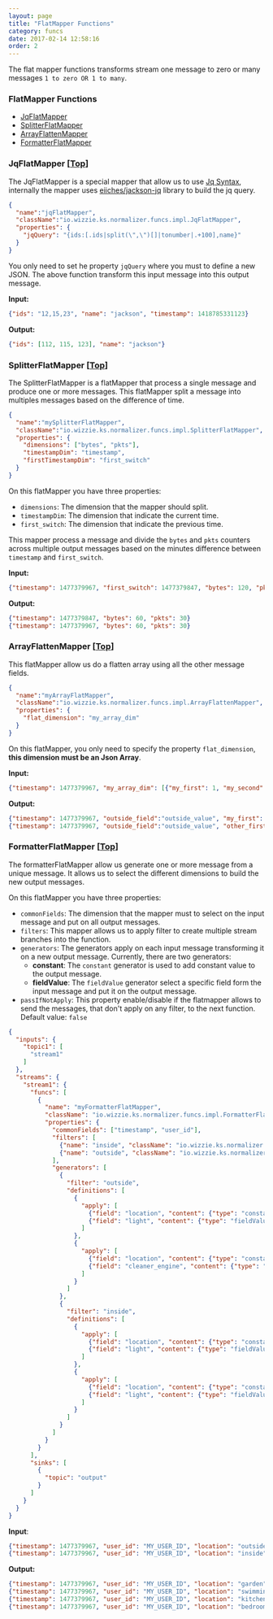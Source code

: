```yaml
---
layout: page
title: "FlatMapper Functions"
category: funcs
date: 2017-02-14 12:58:16
order: 2
---
```


The flat mapper functions transforms stream one message to zero or many messages `1 to zero OR 1 to many`.

### <a name="index"></a> FlatMapper Functions
* [JqFlatMapper](#jqFlatMapper)
* [SplitterFlatMapper](#splitterFlatMapper)
* [ArrayFlattenMapper](#arrayFlattenMapper)
* [FormatterFlatMapper](#formatterFlatMapper)


### <a name="jqFlatMapper"></a> JqFlatMapper [[Top](#index)]

The JqFlatMapper is a special mapper that allow us to use [Jq Syntax](https://stedolan.github.io/jq/), internally the mapper uses [eiiches/jackson-jq](https://github.com/eiiches/jackson-jq) library to build the jq query.

```json
{
  "name":"jqFlatMapper",
  "className":"io.wizzie.ks.normalizer.funcs.impl.JqFlatMapper",
  "properties": { 
    "jqQuery": "{ids:[.ids|split(\",\")[]|tonumber|.+100],name}"
  }
}
```

You only need to set he property `jqQuery` where you must to define a new JSON. The above function transform this input message into this output message.

**Input:**

```json
{"ids": "12,15,23", "name": "jackson", "timestamp": 1418785331123}
```

**Output:**

```json
{"ids": [112, 115, 123], "name": "jackson"}
```

### <a name="splitterFlatMapper"></a> SplitterFlatMapper [[Top](#index)]

The SplitterFlatMapper is a flatMapper that process a single message and produce one or more messages. This flatMapper split a message into multiples messages based on the difference of time.

```json
{
  "name":"mySplitterFlatMapper",
  "className":"io.wizzie.ks.normalizer.funcs.impl.SplitterFlatMapper",
  "properties": {
    "dimensions": ["bytes", "pkts"],
    "timestampDim": "timestamp",
    "firstTimestampDim": "first_switch"
  }
}
```

On this flatMapper you have three properties:

 * `dimensions`: The dimension that the mapper should split.
 * `timestampDim`: The dimension that indicate the current time.
 * `first_switch`: The dimension that indicate the previous time.

This mapper process a message and divide the `bytes` and `pkts` counters across multiple output messages based on the minutes difference between `timestamp` and `first_switch`.

**Input:**

```json
{"timestamp": 1477379967, "first_switch": 1477379847, "bytes": 120, "pkts": 60}
```

**Output:**

```json
{"timestamp": 1477379847, "bytes": 60, "pkts": 30}
{"timestamp": 1477379967, "bytes": 60, "pkts": 30}
```

### <a name="arrayFlattenMapper"></a> ArrayFlattenMapper [[Top](#index)]

This flatMapper allow us do a flatten array using all the other message fields. 

```json
{
  "name":"myArrayFlatMapper",
  "className":"io.wizzie.ks.normalizer.funcs.impl.ArrayFlattenMapper",
  "properties": {
    "flat_dimension": "my_array_dim"
  }
}
```

On this flatMapper, you only need to specify the property `flat_dimension`, **this dimension must be an Json Array**.

**Input:**

```json
{"timestamp": 1477379967, "my_array_dim": [{"my_first": 1, "my_second": 2}, {"other_first": 1, "other_second": 2}], "outside_field":"outside_value"}
```

**Output:**

```json
{"timestamp": 1477379967, "outside_field":"outside_value", "my_first": 1, "my_second": 2}
{"timestamp": 1477379967, "outside_field":"outside_value", "other_first": 1, "other_second": 2}
```

### <a name="formatterFlatMapper"></a> FormatterFlatMapper [[Top](#index)]

The formatterFlatMapper allow us generate one or more message from a unique message. It allows us to select the different dimensions to build the new output messages.

On this flatMapper you have three properties:

 * `commonFields`: The dimension that the mapper must to select on the input message and put on all output messages.
 * `filters`: This mapper allows us to apply filter to create multiple stream branches into the function.
 * `generators`: The generators apply on each input message transforming it on a new output message. Currently, there are two generators:
    * **constant**: The `constant` generator is used to add constant value to the output message.
    * **fieldValue**: The `fieldValue` generator select a specific field form the input message and put it on the output message.
 * `passIfNotApply`: This property enable/disable if the flatmapper allows to send the messages, that don't apply on any filter, to the next function. Default value: `false`

```json
{
  "inputs": {
    "topic1": [
      "stream1"
    ]
  },
  "streams": {
    "stream1": {
      "funcs": [
        {
          "name": "myFormatterFlatMapper",
          "className": "io.wizzie.ks.normalizer.funcs.impl.FormatterFlatMapper",
          "properties": {
            "commonFields": ["timestamp", "user_id"],
            "filters": [
              {"name": "inside", "className": "io.wizzie.ks.normalizer.funcs.impl.FieldFilter", "properties": {"dimension": "location", "value": "inside"}},
              {"name": "outside", "className": "io.wizzie.ks.normalizer.funcs.impl.FieldFilter", "properties": {"dimension": "location", "value": "outside"}}
            ],
            "generators": [
              {
                "filter": "outside",
                "definitions": [
                  {
                    "apply": [
                      {"field": "location", "content": {"type": "constant", "value": "garden"}},
                      {"field": "light", "content": {"type": "fieldValue", "value": "dev_1"}}
                    ]
                  },
                  {
                    "apply": [
                      {"field": "location", "content": {"type": "constant", "value": "swimming pool"}},
                      {"field": "cleaner_engine", "content": {"type": "fieldValue", "value": "dev_2"}}
                    ]
                  }
                ]
              },
              {
                "filter": "inside",
                "definitions": [
                  {
                    "apply": [
                      {"field": "location", "content": {"type": "constant", "value": "kitchen"}},
                      {"field": "light", "content": {"type": "fieldValue", "value": "light_1"}}
                    ]
                  },
                  {
                    "apply": [
                      {"field": "location", "content": {"type": "constant", "value": "bedroom"}},
                      {"field": "light", "content": {"type": "fieldValue", "value": "light_2"}}
                    ]
                  }
                ]
              }
            ]
          }
        }
      ],
      "sinks": [
        {
          "topic": "output"
        }
      ]
    }
  }
}
```

**Input**:

```json
{"timestamp": 1477379967, "user_id": "MY_USER_ID", "location": "outside", "dev_1": "ON", "dev_2": "OFF"}
{"timestamp": 1477379967, "user_id": "MY_USER_ID", "location": "inside", "light_1": "ON", "light_2": "ON"}

```

**Output:**

```json
{"timestamp": 1477379967, "user_id": "MY_USER_ID", "location": "garden", "light":"ON"}
{"timestamp": 1477379967, "user_id": "MY_USER_ID", "location": "swimming pool", "cleaner_engine":"OFF"}
{"timestamp": 1477379967, "user_id": "MY_USER_ID", "location": "kitchen", "light":"ON"}
{"timestamp": 1477379967, "user_id": "MY_USER_ID", "location": "bedroom", "light":"OFF"}
```
